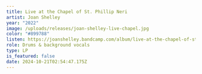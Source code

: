 ```yaml
---
title: Live at the Chapel of St. Phillip Neri
artist: Joan Shelley
year: "2022"
image: /uploads/releases/joan-shelley-live-chapel.jpg
color: "#899788"
listen: https://joanshelley.bandcamp.com/album/live-at-the-chapel-of-st-phillip-neri
role: Drums & background vocals
type: LP
is_featured: false
date: 2024-10-21T02:54:47.175Z
---
```


